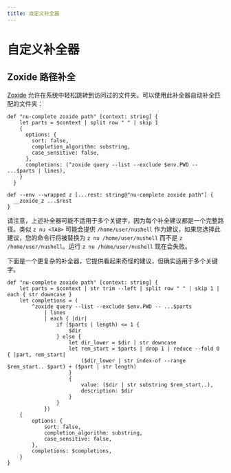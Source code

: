 ```yaml
---
title: 自定义补全器
---
```


# 自定义补全器

## Zoxide 路径补全

[Zoxide](https://github.com/ajeetdsouza/zoxide) 允许在系统中轻松跳转到访问过的文件夹。可以使用此补全器自动补全匹配的文件夹：

```nu
def "nu-complete zoxide path" [context: string] {
    let parts = $context | split row " " | skip 1
    {
      options: {
        sort: false,
        completion_algorithm: substring,
        case_sensitive: false,
      },
      completions: (^zoxide query --list --exclude $env.PWD -- ...$parts | lines),
    }
  }

def --env --wrapped z [...rest: string@"nu-complete zoxide path"] {
  __zoxide_z ...$rest
}
```

请注意，上述补全器可能不适用于多个关键字，因为每个补全建议都是一个完整路径。类似 `z nu <TAB>` 可能会提供 `/home/user/nushell` 作为建议，如果您选择此建议，您的命令行将被替换为 `z nu /home/user/nushell` 而不是 `z /home/user/nushell`。运行 `z nu /home/user/nushell` 现在会失败。

下面是一个更复杂的补全器，它提供看起来奇怪的建议，但确实适用于多个关键字。

```nu
def "nu-complete zoxide path" [context: string] {
    let parts = $context | str trim --left | split row " " | skip 1 | each { str downcase }
    let completions = (
        ^zoxide query --list --exclude $env.PWD -- ...$parts
            | lines
            | each { |dir|
                if ($parts | length) <= 1 {
                    $dir
                } else {
                    let dir_lower = $dir | str downcase
                    let rem_start = $parts | drop 1 | reduce --fold 0 { |part, rem_start|
                        ($dir_lower | str index-of --range $rem_start.. $part) + ($part | str length)
                    }
                    {
                        value: ($dir | str substring $rem_start..),
                        description: $dir
                    }
                }
            })
    {
        options: {
            sort: false,
            completion_algorithm: substring,
            case_sensitive: false,
        },
        completions: $completions,
    }
}
```
